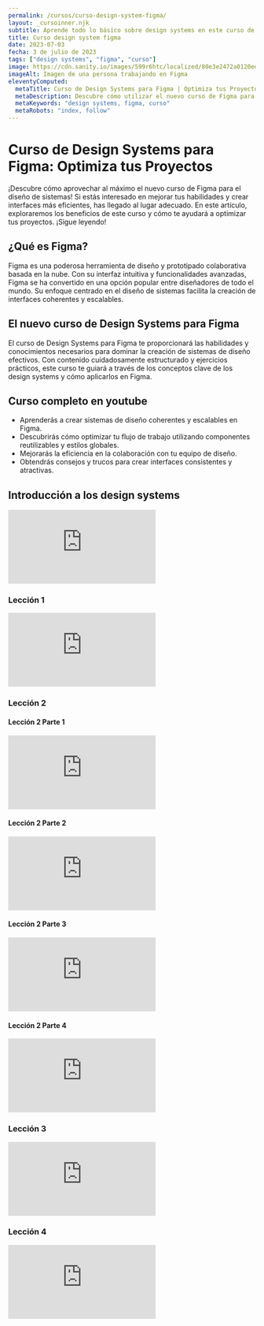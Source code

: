 ```yaml
---
permalink: /cursos/curso-design-system-figma/
layout: _cursoinner.njk
subtitle: Aprende todo lo básico sobre design systems en este curso de figma oficial .
title: Curso design system figma
date: 2023-07-03
fecha: 3 de julio de 2023
tags: ["design systems", "figma", "curso"]
image: https://cdn.sanity.io/images/599r6htc/localized/80e3e2472a0120ed87663cf758f1cbfe9be2be47-2400x1256.png?rect=1,0,2399,1256&w=720&h=377&q=75&fit=max&auto=format
imageAlt: Imagen de una persona trabajando en Figma
eleventyComputed:
  metaTitle: Curso de Design Systems para Figma | Optimiza tus Proyectos | Design Systems
  metaDescription: Descubre cómo utilizar el nuevo curso de Figma para diseñar sistemas eficientes. Aprende los conceptos clave y mejora tus habilidades en la creación de interfaces. ¡Inscríbete ahora y lleva tus proyectos al siguiente nivel! 💡
  metaKeywords: "design systems, figma, curso"
  metaRobots: "index, follow"
---
```


# Curso de Design Systems para Figma: Optimiza tus Proyectos

¡Descubre cómo aprovechar al máximo el nuevo curso de Figma para el diseño de sistemas! Si estás interesado en mejorar tus habilidades y crear interfaces más eficientes, has llegado al lugar adecuado. En este artículo, exploraremos los beneficios de este curso y cómo te ayudará a optimizar tus proyectos. ¡Sigue leyendo!

## ¿Qué es Figma?

Figma es una poderosa herramienta de diseño y prototipado colaborativa basada en la nube. Con su interfaz intuitiva y funcionalidades avanzadas, Figma se ha convertido en una opción popular entre diseñadores de todo el mundo. Su enfoque centrado en el diseño de sistemas facilita la creación de interfaces coherentes y escalables.

## El nuevo curso de Design Systems para Figma

El curso de Design Systems para Figma te proporcionará las habilidades y conocimientos necesarios para dominar la creación de sistemas de diseño efectivos. Con contenido cuidadosamente estructurado y ejercicios prácticos, este curso te guiará a través de los conceptos clave de los design systems y cómo aplicarlos en Figma.

## Curso completo en youtube

- Aprenderás a crear sistemas de diseño coherentes y escalables en Figma.
- Descubrirás cómo optimizar tu flujo de trabajo utilizando componentes reutilizables y estilos globales.
- Mejorarás la eficiencia en la colaboración con tu equipo de diseño.
- Obtendrás consejos y trucos para crear interfaces consistentes y atractivas.

## Introducción a los design systems
<iframe  src="https://www.youtube.com/embed/Dtd40cHQQlk" frameborder="0" allow="accelerometer;  clipboard-write; encrypted-media; gyroscope; picture-in-picture" allowfullscreen></iframe>

### Lección 1
<iframe  src="https://www.youtube.com/embed/YLo6g58vUm0" frameborder="0" allow="accelerometer;  clipboard-write; encrypted-media; gyroscope; picture-in-picture" allowfullscreen></iframe>

### Lección 2 

#### Lección 2 Parte 1
<iframe  src="https://www.youtube.com/embed/pwzYVIgga2c" frameborder="0" allow="accelerometer;  clipboard-write; encrypted-media; gyroscope; picture-in-picture" allowfullscreen></iframe>

#### Lección 2 Parte 2

<iframe  src="https://www.youtube.com/embed/o9CloFonY0E" frameborder="0" allow="accelerometer;  clipboard-write; encrypted-media; gyroscope; picture-in-picture" allowfullscreen></iframe>

#### Lección 2 Parte 3
<iframe  src="https://www.youtube.com/embed/sHF6JSPWbzM" frameborder="0" allow="accelerometer;  clipboard-write; encrypted-media; gyroscope; picture-in-picture" allowfullscreen></iframe>

#### Lección 2 Parte 4
<iframe  src="https://www.youtube.com/embed/NGGMGybuOwg" frameborder="0" allow="accelerometer;  clipboard-write; encrypted-media; gyroscope; picture-in-picture" allowfullscreen></iframe>

### Lección 3
<iframe  src="https://www.youtube.com/embed/0XSLMGh8yhM" frameborder="0" allow="accelerometer;  clipboard-write; encrypted-media; gyroscope; picture-in-picture" allowfullscreen></iframe>

### Lección 4
<iframe  src="https://www.youtube.com/embed/_sTWtnNU1L0" frameborder="0" allow="accelerometer;  clipboard-write; encrypted-media; gyroscope; picture-in-picture" allowfullscreen></iframe>

